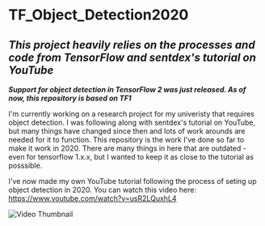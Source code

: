 # TF_Object_Detection2020

***This project heavily relies on the processes and code from TensorFlow and sentdex's tutorial on YouTube***
-------------------------------------------------------------------------------------------------------------
***Support for object detection in TensorFlow 2 was just released. As of now, this repository is based on TF1***

I'm currently working on a research project for my univeristy that requires object detection. I was following along with sentdex's tutorial on YouTube, but many things have changed since then and lots of work arounds are needed for it to function. This repository is the work I've done so far to make it work in 2020. There are many things in here that are outdated - even for tensorflow 1.x.x, but I wanted to keep it as close to the tutorial as posssible.

I've now made my own YouTube tutorial following the process of seting up object detection in 2020. You can watch this video here: https://www.youtube.com/watch?v=usR2LQuxhL4

![Video Thumbnail](https://github.com/Bengemon825/TF_Object_Detection2020/blob/master/other/tensorflow%20object%20detection%20tutorial.jpg)

